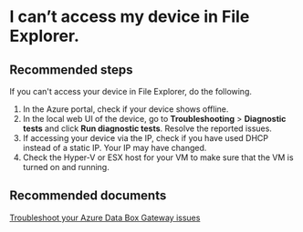 <properties
	pageTitle="I can’t access my device in File Explorer."
	description="I can’t access my device in File Explorer."
	service="microsoft.databoxedge"
	resource="databoxedgedevices"
	authors="anbacker"
	displayOrder="7"
	selfHelpType="resource"
	supportTopicIds=""
	resourceTags="DataBoxGateway"
	productPesIds=""
	cloudEnvironments="public"
/>

# I can’t access my device in File Explorer.


## **Recommended steps**
If you can't access your device in File Explorer, do the following.
1. In the Azure portal, check if your device shows offline.
2. In the local web UI of the device, go to **Troubleshooting** > **Diagnostic tests** and click **Run diagnostic tests**. Resolve the reported issues.
3. If accessing your device via the IP, check if you have used DHCP instead of a static IP. Your IP may have changed.
4. Check the Hyper-V or ESX host for your VM to make sure that the VM is turned on and running.

## **Recommended documents**
[Troubleshoot your Azure Data Box Gateway issues](https://docs.microsoft.com/azure/databox-online/data-box-gateway-troubleshoot)<br>
